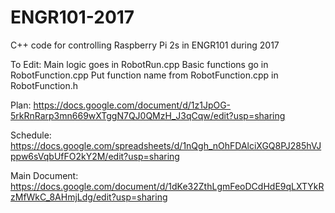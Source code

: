 # ENGR101-2017
C++ code for controlling Raspberry Pi 2s in ENGR101 during 2017

To Edit:
Main logic goes in RobotRun.cpp
Basic functions go in RobotFunction.cpp
Put function name from RobotFunction.cpp in RobotFunction.h

Plan:
https://docs.google.com/document/d/1z1JpOG-5rkRnRarp3mn669wXTggN7QJ0QMzH_J3qCqw/edit?usp=sharing

Schedule:
https://docs.google.com/spreadsheets/d/1nQgh_nOhFDAlciXGQ8PJ285hVJppw6sVqbUfFO2kY2M/edit?usp=sharing

Main Document:
https://docs.google.com/document/d/1dKe32ZthLgmFeoDCdHdE9qLXTYkRzMfWkC_8AHmjLdg/edit?usp=sharing
